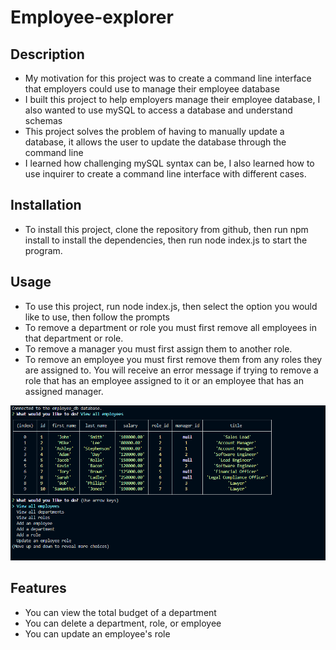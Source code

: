 # Employee-explorer

## Description

- My motivation for this project was to create a command line interface that employers could use to manage their employee database
- I built this project to help employers manage their employee database, I also wanted to use mySQL to access a database and understand schemas
- This project solves the problem of having to manually update a database, it allows the user to update the database through the command line
- I learned how challenging mySQL syntax can be, I also learned how to use inquirer to create a command line interface with different cases.

## Installation

- To install this project, clone the repository from github, then run npm install to install the dependencies, then run node index.js to start the program.



## Usage

- To use this project, run node index.js, then select the option you would like to use, then follow the prompts
- To remove a department or role you must first remove all employees in that department or role.
- To remove a manager you must first assign them to another role.
- To remove an employee you must first remove them from any roles they are assigned to. You will receive an error message if trying to remove a role that has an employee assigned to it or an employee that has an assigned manager.

![Screenshot of the command line interface in action](/img/screencap.PNG)

## Features

- You can view the total budget of a department
- You can delete a department, role, or employee
- You can update an employee's role

